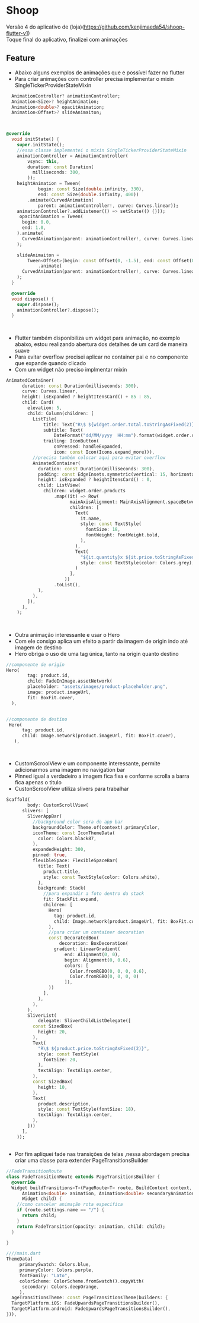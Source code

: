 # Shoop
Versão 4 do aplicativo de (loja)(https://github.com/kenjimaeda54/shoop-flutter-v1)  </br>
Toque final do aplicativo, finalizei com animações


## Feature
- Abaixo alguns exemplos de animações que e possível fazer no flutter
- Para criar animações com controller precisa implementar o mixin SingleTickerProviderStateMixin

```dart
  AnimationController? animationController;
  Animation<Size>? heightAnimation;
  Animation<double>? opacitAnimation;
  Animation<Offset>? slideAnimaiton;



@override
  void initState() {
    super.initState();
    //essa classe implementei o mixin SingleTickerProviderStateMixin
    animationController = AnimationController(
        vsync: this,
        duration: const Duration(
          milliseconds: 300,
        ));
    heightAnimation = Tween(
            begin: const Size(double.infinity, 330),
            end: const Size(double.infinity, 400))
        .animate(CurvedAnimation(
            parent: animationController!, curve: Curves.linear));
    animationController?.addListener(() => setState(() {}));
     opacitAnimation = Tween(
      begin: 0.0,
      end: 1.0,
    ).animate(
      CurvedAnimation(parent: animationController!, curve: Curves.linear),
    );

    slideAnimaiton =
        Tween<Offset>(begin: const Offset(0, -1.5), end: const Offset(0, 0))
            .animate(
      CurvedAnimation(parent: animationController!, curve: Curves.linear),
    );
  }

  @override
  void dispose() {
    super.dispose();
    animationController?.dispose();
  }



```

##
- Flutter também disponibiliza um widget para animação, no exemplo abaixo, estou realizando abertura dos detalhes de um card de maneira suave
- Para evitar overflow precisei aplicar no container pai e no componente que expande quando clicado
- Com um widget não preciso implmentar mixin


```dart
AnimatedContainer(
      duration: const Duration(milliseconds: 300),
      curve: Curves.linear,
      height: isExpanded ? heightItensCard() + 85 : 85,
      child: Card(
        elevation: 5,
        child: Column(children: [
          ListTile(
              title: Text("R\$ ${widget.order.total.toStringAsFixed(2)}"),
              subtitle: Text(
                  DateFormat("dd/MM/yyyy  HH:mm").format(widget.order.date)),
              trailing: IconButton(
                  onPressed: handleExpanded,
                  icon: const Icon(Icons.expand_more))),
          //precisa também colocar aqui para evitar overflow
          AnimatedContainer(
            duration: const Duration(milliseconds: 300),
            padding: const EdgeInsets.symmetric(vertical: 15, horizontal: 20),
            height: isExpanded ? heightItensCard() : 0,
            child: ListView(
              children: widget.order.products
                  .map((it) => Row(
                        mainAxisAlignment: MainAxisAlignment.spaceBetween,
                        children: [
                          Text(
                            it.name,
                            style: const TextStyle(
                              fontSize: 18,
                              fontWeight: FontWeight.bold,
                            ),
                          ),
                          Text(
                            "${it.quantity}x ${it.price.toStringAsFixed(2)}",
                            style: const TextStyle(color: Colors.grey),
                          )
                        ],
                      ))
                  .toList(),
            ),
          ),
        ]),
      ),
    );



```

## 
- Outra animação interessante e usar o Hero
- Com ele consigo aplica um efeito a partir da imagem de origin indo  até  imagem de destino
- Hero obriga o uso de uma tag única, tanto na  origin quanto destino


```dart
//componente de origin
Hero(
        tag: product.id,
        child: FadeInImage.assetNetwork(
        placeholder: "assets/images/product-placeholder.png",
        image: product.imageUrl,
        fit: BoxFit.cover,
  ),


//componente de destino
 Hero(
      tag: product.id,
      child: Image.network(product.imageUrl, fit: BoxFit.cover),
   ),



```

## 
- CustomScroolView e um componente interessante, permite adicionarmos uma imagem no navigation bar
- Pinned igual a verdadeiro a imagem fica fixa e conforme scrolla a barra fica apenas o titulo
- CustonScroolView utiliza slivers para trabalhar

```dart
Scaffold( 
        body: CustomScrollView(
      slivers: [
        SliverAppBar(
          //background color sera do app bar
          backgroundColor: Theme.of(context).primaryColor,
          iconTheme: const IconThemeData(
            color: Colors.black87,
          ),
          expandedHeight: 300,
          pinned: true,
          flexibleSpace: FlexibleSpaceBar(
            title: Text(
              product.title,
              style: const TextStyle(color: Colors.white),
            ),
            background: Stack(
              //para expandir a foto dentro da stack
              fit: StackFit.expand,
              children: [
                Hero(
                  tag: product.id,
                  child: Image.network(product.imageUrl, fit: BoxFit.cover),
                ),
                //para criar um container decoration
                const DecoratedBox(
                    decoration: BoxDecoration(
                  gradient: LinearGradient(
                      end: Alignment(0, 0),
                      begin: Alignment(0, 0.6),
                      colors: [
                        Color.fromRGBO(0, 0, 0, 0.6),
                        Color.fromRGBO(0, 0, 0, 0)
                      ]),
                ))
              ],
            ),
          ),
        ),
        SliverList(
            delegate: SliverChildListDelegate([
          const SizedBox(
            height: 20,
          ),
          Text(
            "R\$ ${product.price.toStringAsFixed(2)}",
            style: const TextStyle(
              fontSize: 20,
            ),
            textAlign: TextAlign.center,
          ),
          const SizedBox(
            height: 10,
          ),
          Text(
            product.description,
            style: const TextStyle(fontSize: 18),
            textAlign: TextAlign.center,
          ),
        ]))
      ],
    ));

```

##
- Por fim apliquei fade nas transições de telas ,nessa abordagem precisa criar uma classe para extender PageTransitionsBuilder

```dart
//FadeTransitionRoute
class FadeTransitionRoute extends PageTransitionsBuilder {
  @override
  Widget buildTransitions<T>(PageRoute<T> route, BuildContext context,
      Animation<double> animation, Animation<double> secondaryAnimation,
      Widget child) {
    //como cancelar animação rota especifica
    if (route.settings.name == "/") {
      return child;
    }
    return FadeTransition(opacity: animation, child: child);
  }

}

////main.dart
ThemeData(
     primarySwatch: Colors.blue,
     primaryColor: Colors.purple,
     fontFamily: "Lato",
     colorScheme: ColorScheme.fromSwatch().copyWith(
      secondary: Colors.deepOrange,
     ),
  ageTransitionsTheme: const PageTransitionsTheme(builders: {
  TargetPlatform.iOS: FadeUpwardsPageTransitionsBuilder(),
  TargetPlatform.android: FadeUpwardsPageTransitionsBuilder(),
})),



```



